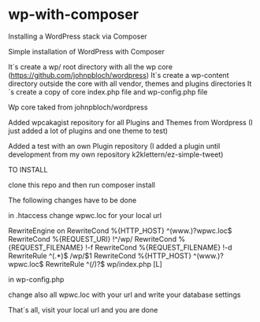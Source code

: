 # wp-with-composer
Installing a WordPress stack via Composer

Simple installation of WordPress with Composer

It´s create a wp/ root directory with all the wp core (https://github.com/johnpbloch/wordpress)
It´s create a wp-content directory outside the core with all vendor, themes and plugins directories
It´s create a copy of core index.php file and wp-config.php file

Wp core taked from johnpbloch/wordpress

Added wpcakagist repository for all Plugins and Themes from Wordpress
(I just added a lot of plugins and one theme to test)

Added a test with an own Plugin repository
(I added a plugin until development from my own repository k2klettern/ez-simple-tweet)

TO INSTALL

clone this repo
and then run composer install

The following changes have to be done

in .htaccess change wpwc.loc for your local url

<IfModule mod_rewrite.c>
RewriteEngine on
RewriteCond %{HTTP_HOST} ^(www.)?wpwc.loc$
RewriteCond %{REQUEST_URI} !^/wp/
RewriteCond %{REQUEST_FILENAME} !-f
RewriteCond %{REQUEST_FILENAME} !-d
RewriteRule ^(.*)$ /wp/$1
RewriteCond %{HTTP_HOST} ^(www.)?wpwc.loc$
RewriteRule ^(/)?$ wp/index.php [L] 
</IfModule>

in wp-config.php

change also all wpwc.loc with your url and write your database settings

That´s all, visit your local url and you are done

